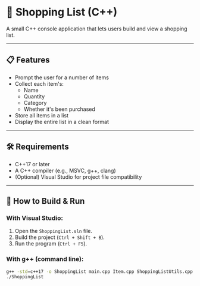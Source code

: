 # 🛒 Shopping List (C++)

A small C++ console application that lets users build and view a shopping list.

---

## 📋 Features

- Prompt the user for a number of items
- Collect each item's:
  - Name
  - Quantity
  - Category
  - Whether it's been purchased
- Store all items in a list
- Display the entire list in a clean format

---

## 🛠️ Requirements

- C++17 or later
- A C++ compiler (e.g., MSVC, g++, clang)
- (Optional) Visual Studio for project file compatibility

---

## 🚀 How to Build & Run

### With Visual Studio:
1. Open the `ShoppingList.sln` file.
2. Build the project (`Ctrl + Shift + B`).
3. Run the program (`Ctrl + F5`).

### With g++ (command line):

```bash
g++ -std=c++17 -o ShoppingList main.cpp Item.cpp ShoppingListUtils.cpp
./ShoppingList

